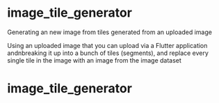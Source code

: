 # image_tile_generator

Generating an new image from tiles generated from an uploaded image

Using an uploaded image that you can upload via a Flutter application andnbreaking it up into a bunch of tiles (segments), and replace every single tile in the image with an image from the image dataset

# image_tile_generator
